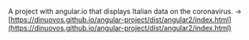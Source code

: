 A project with angular.io that displays Italian data on the coronavirus.
-> [https://dinuovos.github.io/angular-project/dist/angular2/index.html](https://dinuovos.github.io/angular-project/dist/angular2/index.html)
